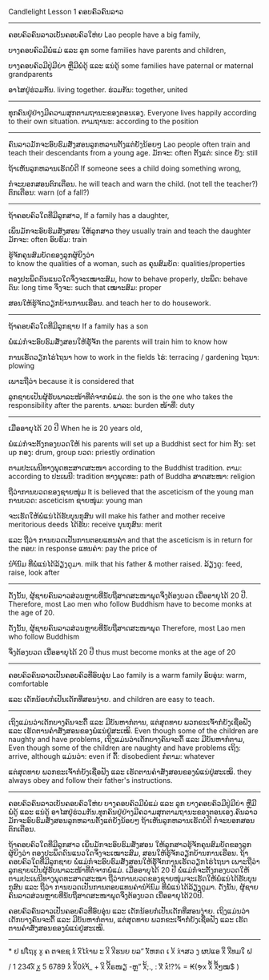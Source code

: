 Candlelight Lesson 1
ຄອບຄົວຄົນລາວ

-----------------
ຄອບຄົວຄົນລາວເບັນຄອບຄົວໃຫ່ຍ 
Lao people have a big family,

ບາງຄອບຄົວມີພໍ່ແມ່ ແລະ ລູກ
some families have parents and children,

ບາງຄອບຄົວມີປູ່ມີຍ່າ ຫຼືມີພໍ່ດູ້ ແລະ ແນ່ດູ້
some families have paternal or maternal grandparents

ອາໄສຢູ່ຮ່ວມກັນ.
living together.
ຮ່ວມກັນ: together, united

-----------------
ທຸກຄົນຢູ່ຢ່າງມີຄວາມສຸກຕາມຖານະຂອງຕອນເອງ.
Everyone lives happily according to their own situation.
ຕາມຖານະ: according to the position

-----------------
ຄົນລາວມັກຈະອົບຮົມສັ່ງສອນລູກຫລານຕັ້ງແຕ່ຍັງນ້ອຍໆ 
Lao people often train and teach their descendants from a young age.
ມັກຈະ: often
ຕັ້ງແຕ່: since
ຍັງ: still

ຖ້າເຫັນລູກຫລານເຮັດບໍ່ດີ
If someone sees a child doing something wrong, 

ກໍຈະບອກສອນຕົກເຕືອນ.
he will teach and warn the child. (not tell the teacher?)
ຕົກເຕືອນ: warn (of a fall?)

---------------
ຖ້າຄອບຄົວໃດທີ່ມີລູກສາວ,
If a family has a daughter,

ເພິ່ນມັກຈະອົບຮົມສັ່ງສອນ ໃຫ້ລູກສາວ
they usually train and teach the daughter
ມັກຈະ: often
ອົບຮົມ: train

ຮູ້ຈັກຄຸນສົມບັດຂອງລູກຜູ້ຍິງວ່າ  
to know the qualities of a woman, such as
ຄຸນສົມບັດ: qualities/properties

ຕອງປະພຶດດົນແນວໃດຈຶ່ງຈະເໝາະສົມ,
how to behave properly,
ປະພຶດ: behave
ດົນ: long time
ຈຶ່ງຈະ: such that
ເໝາະສົມ: proper

ສອນໃຫ້ຮູ້ຈັກວຽກບ້ານການເຮືອນ. 
and teach her to do housework.

---------------
ຖ້າຄອບຄົວໃດທີ່ມີລູກຊາຍ
If a family has a son
 
ພໍ່ແມ່ກໍຈະອົບຮົມສັ່ງສອນໃຫ້ຮູັຈັກ
the parents will train him to know how

ການເຮັດວຽກໄຮ່ໄຖນາ
how to work in the fields
ໄຮ່: terracing / gardening
ໄຖນາ: plowing

ເພາະຖືວ່າ
because it is considered that

ລູກຊາຍເປັນຜູ້ຮັບພາລະໜ້າທີ່ຕໍ່ຈາກພໍ່ແມ່.
the son is the one who takes the responsibility after the parents.
ພາລະ: burden
ໜ້າທີ່: duty

---------------
ເມື່ອອາຍຸໄດ້ 20 ປີ 
When he is 20 years old, 

ພໍ່ແມ່ກໍຈະຕັ້ງກອງບວດໃຫ້ 
his parents will set up a Buddhist sect for him 
ຕັ້ງ: set up
ກອງ: drum, group
ບວດ: priestly ordination

ຕາມປະເພນີທາງພຸດທະສາດສະໜາ 
according to the Buddhist tradition. 
ຕາມ: according to
ປະເພນີ: tradition
ທາງພຸດທະ: path of Buddha
ສາດສະໜາ: religion

ຖືວ່າການບວດຂອງຊາຍໜຸ່ມ
It is believed that the asceticism of the young man 
ການບວດ: asceticism
ຊາຍໜຸ່ມ: young man

ຈະເຮັດໃຫ້ພໍ່ແນ່ໄດ້ຮັບບຸນກຸສົນ 
will make his father and mother receive meritorious deeds 
ໄດ້ຮັບ: receive
ບຸນກຸສົນ: merit

ແລະ ຖືວ່າ ການບວດເປັນການຕອບແທນຄ່າ
and that the asceticism is in return for the 
ຕອບ: in response
ແທນຄ່າ: pay the price of

ນຳ້ນົມ ທີ່ພໍ່ແນ່ໄດ້ລ້ຽງດູມາ.
milk that his father & mother raised.
ລ້ຽງດູ: feed, raise, look after

---------------
ດັ່ງນັ້ນ, ຜູ້ຊາຍຄົນລາວສ່ວນຫຼາຍທີ່ນັບຖືສາດສະໜາພຸດຈຶ່ງຕ້ອງບວດ ເນື່ອອາຍຸໄດ້ 20 ປີ.
Therefore, most Lao men who follow Buddhism have to become monks at the age of 20.

ດັ່ງນັ້ນ, ຜູ້ຊາຍຄົນລາວສ່ວນຫຼາຍທີ່ນັບຖືສາດສະໜາພຸດ
Therefore, most Lao men who follow Buddhism

ຈຶ່ງຕ້ອງບວດ ເນື່ອອາຍຸໄດ້ 20 ປີ
thus must become monks at the age of 20

---------------
ຄອບຄົວຄົນລາວເປັນຄອບຄົວທີ່ອົບອຸ່ນ 
Lao family is a warm family 
ອົບອຸ່ນ: warm, comfortable

ແລະ ເດັກນ້ອຍກໍເປັນເດັກທີ່ສອນງ່າຍ.
and children are easy to teach.

---------------
ເຖິງແມ່ນວ່າເດັກບາງຄົນຈະດຶ້ ແລະ ມີບັນຫາກໍຕານ, ແຕ່ສຸດທາຍ ພວກຂະເຈົ້າກໍຍັງເຊື່ອຟັງ ແລະ ເຮັດຕານຄຳສັ່ງສອນຂອງພໍ່ແນ່ຢູ່ສະເໝິ.
Even though some of the children are naughty and have problems, 
ເຖິງແມ່ນວ່າເດັກບາງຄົນຈະດຶ້ ແລະ ມີບັນຫາກໍຕາມ,
Even though some of the children are naughty and have problems
ເຖິງ: arrive, although
ແມ່ນວ່າ: even if
ດຶ້: disobedient
ກໍຕາມ: whatever

ແຕ່ສຸດທາຍ ພວກຂະເຈົ້າກໍຍັງເຊື່ອຟັງ 
ແລະ ເຮັດຕານຄຳສັ່ງສອນຂອງພໍ່ແນ່ຢູ່ສະເໝິ.
they always obey and follow their father's instructions.

---------------
ຄອບຄົວຄົນລາວເບັນຄອບຄົວໃຫ່ຍ ບາງຄອບຄົວມີພໍ່ແມ່ ແລະ ລູກ ບາງຄອບຄົວມີປູ່ມີຍ່າ ຫຼືມີພໍ່ດູ້ ແລະ ແນ່ດູ້ ອາໄສຢູ່ຮ່ວມກັນ.ທຸກຄົນຢູ່ຢ່າງມີຄວາມສຸກຕາມຖານະຂອງຕອນເອງ.ຄົນລາວມັກຈະອົບຮົມສັ່ງສອນລູກຫລານຕັ້ງແຕ່ຍັງນ້ອຍໆ ຖ້າເຫັນລູກຫລານເຮັດບໍ່ດີ ກໍຈະບອກສອນຕົກເຕືອນ.

ຖ້າຄອບຄົວໃດທີ່ມີລູກສາວ ເພິ່ນມັກຈະອົບຮົມສັ່ງສອນ ໃຫ້ລູກສາວຮູ້ຈັກຄຸນສົມບັດຂອງລູກຜູ້ຍິງວ່າ  ຕອງປະພຶດດົນແນວໃດຈຶ່ງຈະເໝາະສົມ, ສອນໃຫ້ຮູ້ຈັກວຽກບ້ານການເຮືອນ. ຖ້າຄອບຄົວໃດທີ່ມີລູກຊາຍ ພໍ່ແມ່ກໍຈະອົບຮົມສັ່ງສອນໃຫ້ຮູັຈັກການເຮັດວຽກໄຮ່ໄຖນາ ເພາະຖືວ່າ ລູກຊາຍເປັນຜູ້ຮັບພາລະໜ້າທີ່ຕໍ່ຈາກພໍ່ແມ່. ເມື່ອອາຍຸໄດ້ 20 ປີ ພໍ່ແມ່ກໍຈະຕັ້ງກອງບວດໃຫ້ ຕາມປະເພນີທາງພຸດທະສາດສະໝາ ຖືວ່າການບວດຂອງຊາຍໜຸ່ມຈະເຮັດໃຫ້ພໍ່ແນ່ໄດ້ຮັບບຸນກຸສົນ ແລະ ຖືວ່າ ການບວດເປັນການຕອບແທນຄ່ານຳ້ນົມ ທີ່ພໍ່ແນ່ໄດ້ລ້ຽງດູມາ. ດັ່ງນັ້ນ, ຜູ້ຊາຍຄົນລາວສ່ວນຫຼາຍທີ່ນັບຖືສາດສະໜາພຸດຈຶ່ງຕ້ອງບວດ ເນື່ອອາຍຸໄດ້20ປີ.

ຄອບຄົວຄົນລາວເປັນຄອບຄົວທີ່ອົບອຸ່ນ ແລະ ເດັກນ້ອຍກໍເປັນເດັກທີ່ສອນງ່າຍ. ເຖິງແມ່ນວ່າເດັກບາງຄົນຈະດຶ້ ແລະ ມີບັນຫາກໍຕານ, ແຕ່ສຸດທາຍ ພວກຂະເຈົ້າກໍຍັງເຊື່ອຟັງ ແລະ ເຮັດຕານຄຳສັ່ງສອນຂອງພໍ່ແນ່ຢູ່ສະເໝິ.

---------------
\* ຢ ຟໂຖxຸ  xູ  ຄ  ຕຈຂຊ  xໍ
     xົໄxຳພ  ະ  xິ  xີຮນຍ  ບລ“
     xັຫກດ  ເ  x້  x່າສວ   ງ
     ຜປແອ  xຶ     xືທມໃ  ຝ

\/ 1 234x໌  xຼ  5  6789  xໍ່
     xົ້0xຳ້_ +  xິ  xີ້ຣໜຽ -ຫຼ”
     xັ້;.,  :  x໊  x໋!?%  =
     ₭(ຯx  xຶ້     xື້ໆໝ$ )

